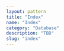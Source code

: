 ```yaml
---
layout: pattern
title: "Index"
name: "Index"
category: "Database"
description: "TBD"
slug: "index"
---
```

